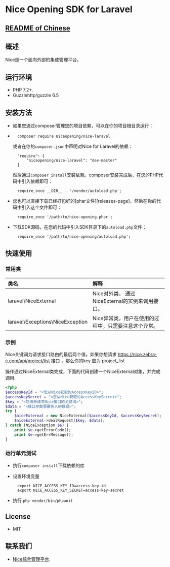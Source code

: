 # Nice Opening SDK for Laravel

## [README of Chinese](https://github.com/aliyun/aliyun-oss-php-sdk/blob/master/README-CN.md)

## 概述

Nice是一个面向外部的集成管理平台。

## 运行环境
- PHP 7.2+.
- Guzzlehttp/guzzle  6.5

## 安装方法

- 如果您通过composer管理您的项目依赖，可以在你的项目根目录运行：
- 
        composer require niceopening/nice-laravel

  或者在你的`composer.json`中声明对Nice for Laravel的依赖：

        "require": {
            "niceopening/nice-laravel": "dev-master"
        }

  然后通过`composer install`安装依赖。composer安装完成后，在您的PHP代码中引入依赖即可：

        require_once __DIR__ . '/vendor/autoload.php';

- 您也可以直接下载已经打包好的[phar文件][releases-page]，然后在你的代码中引入这个文件即可：

        require_once '/path/to/nice-opening.phar';

- 下载SDK源码，在您的代码中引入SDK目录下的`autoload.php`文件：

        require_once '/path/to/nice-opening/autoload.php';

## 快速使用

### 常用类

| 类名 | 解释 |
|:------------------|:------------------------------------|
|laravel\NiceExternal | Nice对外类， 通过NiceExternal的实例来调用接口。  |
|laravel\Exceptions\NiceException |Nice异常类，用户在使用的过程中，只需要注意这个异常。 |

### 示例

Nice关键词为请求接口路由的最后两个值。如果你想请求 https://nice.zebra-c.com/api/project/list 接口 ，那么你的key 应为 project_list

操作通过NiceExternal类完成，下面的代码创建一个NiceExternal对象，并完成调用:

```php
<?php
$accessKeyId = "<您从Nice获取的AccessKeyID>";
$accessKeySecret = "<您从Nice获取的AccessKeySecret>";
$key = "<您用来请求Nice接口的关键词>";
$data = "<接口参数需要传入的数据>";
try {
    $niceExternal = new NiceExternal($accessKeyId, $accessKeySecret);
    $niceExternal->dealRequest($key, $data);
} catch (NiceException $e) {
    print $e->getErrorCode();
    print $e->getErrMessage();
}
```

### 运行单元测试

- 执行`composer install`下载依赖的库
- 设置环境变量

        export NICE_ACCESS_KEY_ID=access-key-id
        export NICE_ACCESS_KEY_SECRET=access-key-secret

- 执行 `php vendor/bin/phpunit`

## License

- MIT

## 联系我们

- [Nice综合管理平台](https://testnice.zebra-c.com/storage/document/).

